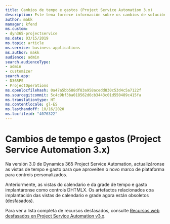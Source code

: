 ```yaml
---
title: Cambios de tempo e gastos (Project Service Automation 3.x)
description: Este tema fornece información sobre os cambios de solucións para tempo e gasto.
author: makk
manager: kfend
ms.custom:
- dyn365-projectservice
ms.date: 03/15/2019
ms.topic: article
ms.service: business-applications
ms.author: makk
audience: admin
search.audienceType:
- admin
- customizer
search.app:
- D365PS
- ProjectOperations
ms.openlocfilehash: 0a47a5bb588df83a958acedd830c53d4c5a7122f
ms.sourcegitcommit: 5c4c9bf3ba018562d6cb3443c01d550489c415fa
ms.translationtype: HT
ms.contentlocale: gl-ES
ms.lasthandoff: 10/16/2020
ms.locfileid: "4076322"
---
```

# <a name="time-and-expense-changes-project-service-automation-3x"></a>Cambios de tempo e gastos (Project Service Automation 3.x)

Na versión 3.0 de Dynamics 365 Project Service Automation, actualizáronse as vistas de tempo e gasto para que aproveiten o novo marco de plataforma para controis personalizados.

Anteriormente, as vistas do calendario e da grade de tempo e gasto implantáronse como controis DHTMLX. Os artefactos relacionados coa implantación das vistas de calendario e grade agora están obsoletos (desfasados).

Para ver a lista completa de recursos desfasados, consulte [Recursos web desfasados en Project Service Automation v3.x](web-resources-deprecated-v3.x.md).
